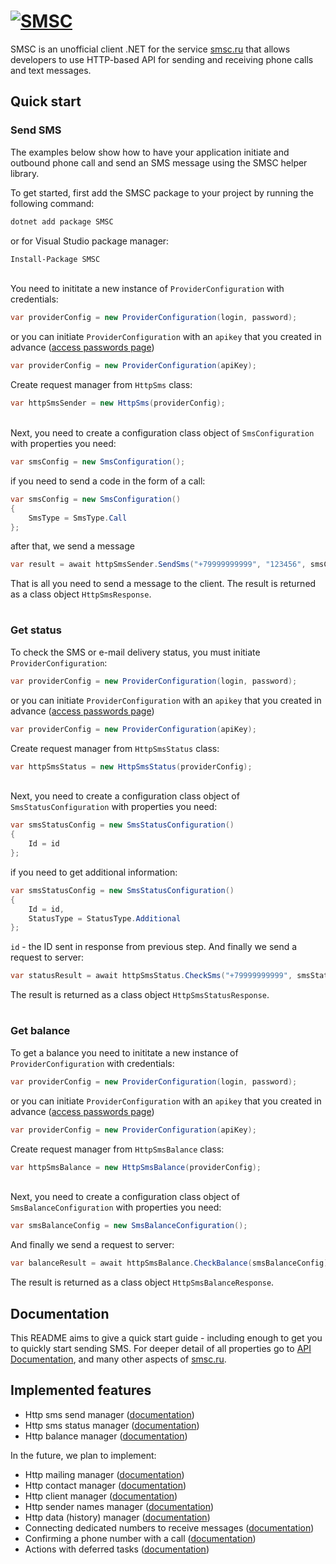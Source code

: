 # [![SMSC](https://github.com/t1moH1ch/SMSC/raw/refs/heads/main/images/smsc_logo.png)](https://smsc.ru)

SMSC is an unofficial client .NET for the service [smsc.ru](https://smsc.ru) that allows developers to use HTTP-based API for sending and receiving phone calls and text messages.

## Quick start
### Send SMS
The examples below show how to have your application initiate and outbound phone call and send an SMS message using the SMSC helper library.

To get started, first add the SMSC package to your project by running the following command:

```sh
dotnet add package SMSC
```

or for Visual Studio package manager:

```sh
Install-Package SMSC
```
\
You need to inititate a new instance of `ProviderConfiguration` with credentials:

```csharp
var providerConfig = new ProviderConfiguration(login, password);
```

or you can initiate `ProviderConfiguration` with an `apikey` that you created in advance ([access passwords page](https://smsc.ru/passwords/))

```csharp
var providerConfig = new ProviderConfiguration(apiKey);
```

Create request manager from `HttpSms` class:

```csharp
var httpSmsSender = new HttpSms(providerConfig);
```
\
Next, you need to create a configuration class object of `SmsConfiguration` with properties you need:

```csharp
var smsConfig = new SmsConfiguration();
```

if you need to send a code in the form of a call:

```csharp
var smsConfig = new SmsConfiguration()
{
    SmsType = SmsType.Call
};
```

after that, we send a message

```csharp
var result = await httpSmsSender.SendSms("+79999999999", "123456", smsConfig);
```

That is all you need to send a message to the client. The result is returned as a class object `HttpSmsResponse`.

#
### Get status

To check the SMS or e-mail delivery status, you must initiate `ProviderConfiguration`:

```csharp
var providerConfig = new ProviderConfiguration(login, password);
```

or you can initiate `ProviderConfiguration` with an `apikey` that you created in advance ([access passwords page](https://smsc.ru/passwords/))

```csharp
var providerConfig = new ProviderConfiguration(apiKey);
```

Create request manager from `HttpSmsStatus` class:

```csharp
var httpSmsStatus = new HttpSmsStatus(providerConfig);
```
\
Next, you need to create a configuration class object of `SmsStatusConfiguration` with properties you need:

```csharp
var smsStatusConfig = new SmsStatusConfiguration()
{
    Id = id
};
```

if you need to get additional information:

```csharp
var smsStatusConfig = new SmsStatusConfiguration()
{
    Id = id,
    StatusType = StatusType.Additional
};
```

`id` - the ID sent in response from previous step. And finally we send a request to server:

```csharp
var statusResult = await httpSmsStatus.CheckSms("+79999999999", smsStatusConfig);
```
The result is returned as a class object `HttpSmsStatusResponse`.

#
### Get balance

To get a balance you need to inititate a new instance of `ProviderConfiguration` with credentials:

```csharp
var providerConfig = new ProviderConfiguration(login, password);
```

or you can initiate `ProviderConfiguration` with an `apikey` that you created in advance ([access passwords page](https://smsc.ru/passwords/))

```csharp
var providerConfig = new ProviderConfiguration(apiKey);
```

Create request manager from `HttpSmsBalance` class:

```csharp
var httpSmsBalance = new HttpSmsBalance(providerConfig);
```
\
Next, you need to create a configuration class object of `SmsBalanceConfiguration` with properties you need:

```csharp
var smsBalanceConfig = new SmsBalanceConfiguration();
```

And finally we send a request to server:

```csharp
var balanceResult = await httpSmsBalance.CheckBalance(smsBalanceConfig);
```

The result is returned as a class object `HttpSmsBalanceResponse`.

## Documentation

This README aims to give a quick start guide - including enough to get you to quickly start sending SMS. For deeper detail of all properties go to [API Documentation](https://smsc.ru/api/#menu), and many other aspects of [smsc.ru](https://smsc.ru).

## Implemented features
- Http sms send manager ([documentation](https://smsc.ru/api/http/send/#menu))
- Http sms status manager ([documentation](https://smsc.ru/api/http/status_messages/#menu))
- Http balance manager ([documentation](https://smsc.ru/api/http/balance/#menu))

In the future, we plan to implement:
- Http mailing manager ([documentation](https://smsc.ru/api/http/jobs/#menu))
- Http contact manager ([documentation](https://smsc.ru/api/http/contact/#menu))
- Http client manager ([documentation](https://smsc.ru/api/http/users/#menu))
- Http sender names manager ([documentation](https://smsc.ru/api/http/senders/#menu))
- Http data (history) manager ([documentation](https://smsc.ru/api/http/get_data/#menu)) 
- Connecting dedicated numbers to receive messages ([documentation](https://smsc.ru/api/http/miscellaneous/receive/#menu))
- Confirming a phone number with a call ([documentation](https://smsc.ru/api/http/miscellaneous/waitcall/#menu))
- Actions with deferred tasks ([documentation](https://smsc.ru/api/http/miscellaneous/downloads/#menu))